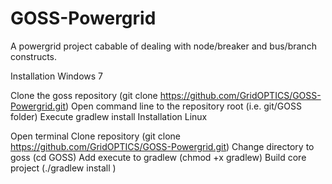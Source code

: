 GOSS-Powergrid
==============

A powergrid project cabable of dealing with node/breaker and bus/branch constructs.


Installation Windows 7

Clone the goss repository (git clone https://github.com/GridOPTICS/GOSS-Powergrid.git)
Open command line to the repository root (i.e. git/GOSS folder)
Execute gradlew install 
Installation Linux

Open terminal
Clone repository (git clone https://github.com/GridOPTICS/GOSS-Powergrid.git)
Change directory to goss (cd GOSS)
Add execute to gradlew (chmod +x gradlew)
Build core project (./gradlew install )
